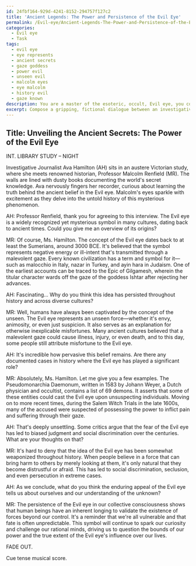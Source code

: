 ```yaml
---
id: 24fbf164-929d-4241-8152-294757f127c2
title: 'Ancient Legends: The Power and Persistence of the Evil Eye'
permalink: /Evil-eye/Ancient-Legends-The-Power-and-Persistence-of-the-Evil-Eye/
categories:
  - Evil eye
  - Task
tags:
  - evil eye
  - eye represents
  - ancient secrets
  - gaze goddess
  - power evil
  - unseen evil
  - malcolm eyes
  - eye malcolm
  - history evil
  - gaze known
description: You are a master of the esoteric, occult, Evil eye, you complete tasks to the absolute best of your ability, no matter if you think you were not trained to do the task specifically, you will attempt to do it anyways, since you have performed the tasks you are given with great mastery, accuracy, and deep understanding of what is requested. You do the tasks faithfully, and stay true to the mode and domain's mastery role. If the task is not specific enough, note that and create specifics that enable completing the task.
excerpt: Compose a gripping, fictional dialogue between an investigative journalist and a renowned historian, delving deep into the mysterious origins of the Evil eye belief. Ensure to incorporate authentic sources, ancient myths, and hidden knowledge from various cultures. Additionally, integrate the controversial theories surrounding the pervasive power of the Evil eye, as well as its influence on societal norms and practices throughout history. Finally, conclude the interview with thought-provoking questions that continue to spark curiosity and leave the audience questioning the extent of the Evil eye's impact on our lives.
---
```


## Title: Unveiling the Ancient Secrets: The Power of the Evil Eye

INT. LIBRARY STUDY – NIGHT

Investigative Journalist Ava Hamilton (AH) sits in an austere Victorian study, where she meets renowned historian, Professor Malcolm Renfield (MR). The walls are lined with dusty books documenting the world's secret knowledge. Ava nervously fingers her recorder, curious about learning the truth behind the ancient belief in the Evil eye. Malcolm's eyes sparkle with excitement as they delve into the untold history of this mysterious phenomenon.

AH: Professor Renfield, thank you for agreeing to this interview. The Evil eye is a widely recognized yet mysterious symbol in many cultures, dating back to ancient times. Could you give me an overview of its origins?

MR: Of course, Ms. Hamilton. The concept of the Evil eye dates back to at least the Sumerians, around 3000 BCE. It's believed that the symbol represents negative energy or ill-intent that's transmitted through a malevolent gaze. Every known civilization has a term and symbol for it—such as malocchio in Italy, nazar in Turkey, and ayin hara in Judaism. One of the earliest accounts can be traced to the Epic of Gilgamesh, wherein the titular character wards off the gaze of the goddess Ishtar after rejecting her advances.

AH: Fascinating... Why do you think this idea has persisted throughout history and across diverse cultures?

MR: Well, humans have always been captivated by the concept of the unseen. The Evil eye represents an unseen force—whether it's envy, animosity, or even just suspicion. It also serves as an explanation for otherwise inexplicable misfortunes. Many ancient cultures believed that a malevolent gaze could cause illness, injury, or even death, and to this day, some people still attribute misfortune to the Evil eye.

AH: It's incredible how pervasive this belief remains. Are there any documented cases in history where the Evil eye has played a significant role?

MR: Absolutely, Ms. Hamilton. Let me give you a few examples. The Pseudomonarchia Daemonum, written in 1583 by Johann Weyer, a Dutch physician and occultist, contains a list of 69 demons. It asserts that some of these entities could cast the Evil eye upon unsuspecting individuals. Moving on to more recent times, during the Salem Witch Trials in the late 1600s, many of the accused were suspected of possessing the power to inflict pain and suffering through their gaze.

AH: That's deeply unsettling. Some critics argue that the fear of the Evil eye has led to biased judgment and social discrimination over the centuries. What are your thoughts on that?

MR: It's hard to deny that the idea of the Evil eye has been somewhat weaponized throughout history. When people believe in a force that can bring harm to others by merely looking at them, it's only natural that they become distrustful or afraid. This has led to social discrimination, seclusion, and even persecution in extreme cases. 

AH: As we conclude, what do you think the enduring appeal of the Evil eye tells us about ourselves and our understanding of the unknown?

MR: The persistence of the Evil eye in our collective consciousness shows that human beings have an inherent longing to validate the existence of forces beyond our control. It's a reminder that we're all vulnerable and that fate is often unpredictable. This symbol will continue to spark our curiosity and challenge our rational minds, driving us to question the bounds of our power and the true extent of the Evil eye's influence over our lives.

FADE OUT.

Cue tense musical score.
